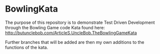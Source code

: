 # BowlingKata

The purpose of this repository is to demonstrate Test Driven Development through the Bowling Game code Kata found here:
http://butunclebob.com/ArticleS.UncleBob.TheBowlingGameKata

Further branches that will be added are then my own additions to the functions of the kata.
